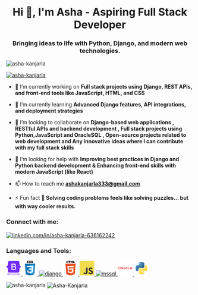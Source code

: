 <h1 align="center">Hi 👋, I'm Asha - Aspiring Full Stack Developer</h1>
<h3 align="center">Bringing ideas to life with Python, Django, and modern web technologies.</h3>

<p align="left"> <img src="https://komarev.com/ghpvc/?username=asha-kanjarla&label=Profile%20views&color=0e75b6&style=flat" alt="asha-kanjarla" /> </p>

<p align="left"> <a href="https://github.com/ryo-ma/github-profile-trophy"><img src="https://github-profile-trophy.vercel.app/?username=asha-kanjarla" alt="asha-kanjarla" /></a> </p>

- 🔭 I’m currently working on **Full stack projects using Django, REST APIs, and front-end tools like JavaScript, HTML, and CSS**

- 🌱 I’m currently learning **Advanced Django features, API integrations, and deployment strategies**

- 👯 I’m looking to collaborate on **Django-based web applications , RESTful APIs and backend development , Full stack projects using Python,JavaScript and OracleSQL , Open-source projects related to web development and Any innovative ideas where I can contribute with my full stack skills**

- 🤝 I’m looking for help with **Improving best practices in Django and Python backend development & Enhancing front-end skills with modern JavaScript (like React)**

- 📫 How to reach me **ashakanjarla333@gmail.com**

- ⚡ Fun fact **🧩 Solving coding problems feels like solving puzzles… but with way cooler results.**

<h3 align="left">Connect with me:</h3>
<p align="left">
<a href="https://linkedin.com/in/linkedin.com/in/asha-kanjarla-636162242" target="blank"><img align="center" src="https://raw.githubusercontent.com/rahuldkjain/github-profile-readme-generator/master/src/images/icons/Social/linked-in-alt.svg" alt="linkedin.com/in/asha-kanjarla-636162242" height="30" width="40" /></a>
</p>

<h3 align="left">Languages and Tools:</h3>
<p align="left"> <a href="https://getbootstrap.com" target="_blank" rel="noreferrer"> <img src="https://raw.githubusercontent.com/devicons/devicon/master/icons/bootstrap/bootstrap-plain-wordmark.svg" alt="bootstrap" width="40" height="40"/> </a> <a href="https://www.w3schools.com/css/" target="_blank" rel="noreferrer"> <img src="https://raw.githubusercontent.com/devicons/devicon/master/icons/css3/css3-original-wordmark.svg" alt="css3" width="40" height="40"/> </a> <a href="https://www.djangoproject.com/" target="_blank" rel="noreferrer"> <img src="https://cdn.worldvectorlogo.com/logos/django.svg" alt="django" width="40" height="40"/> </a> <a href="https://www.w3.org/html/" target="_blank" rel="noreferrer"> <img src="https://raw.githubusercontent.com/devicons/devicon/master/icons/html5/html5-original-wordmark.svg" alt="html5" width="40" height="40"/> </a> <a href="https://developer.mozilla.org/en-US/docs/Web/JavaScript" target="_blank" rel="noreferrer"> <img src="https://raw.githubusercontent.com/devicons/devicon/master/icons/javascript/javascript-original.svg" alt="javascript" width="40" height="40"/> </a> <a href="https://www.microsoft.com/en-us/sql-server" target="_blank" rel="noreferrer"> <img src="https://www.svgrepo.com/show/303229/microsoft-sql-server-logo.svg" alt="mssql" width="40" height="40"/> </a> <a href="https://www.oracle.com/" target="_blank" rel="noreferrer"> <img src="https://raw.githubusercontent.com/devicons/devicon/master/icons/oracle/oracle-original.svg" alt="oracle" width="40" height="40"/> </a> <a href="https://www.python.org" target="_blank" rel="noreferrer"> <img src="https://raw.githubusercontent.com/devicons/devicon/master/icons/python/python-original.svg" alt="python" width="40" height="40"/> </a> </p>

<p><img align="left" src="https://github-readme-stats.vercel.app/api/top-langs?username=asha-kanjarla&show_icons=true&locale=en&layout=compact" alt="asha-kanjarla" /></p>

<p>&nbsp;<img align="center" src="https://github-readme-stats.vercel.app/api?username=asha-kanjarla&show_icons=true&locale=en" alt="Asha-Kanjarla" /></p>

